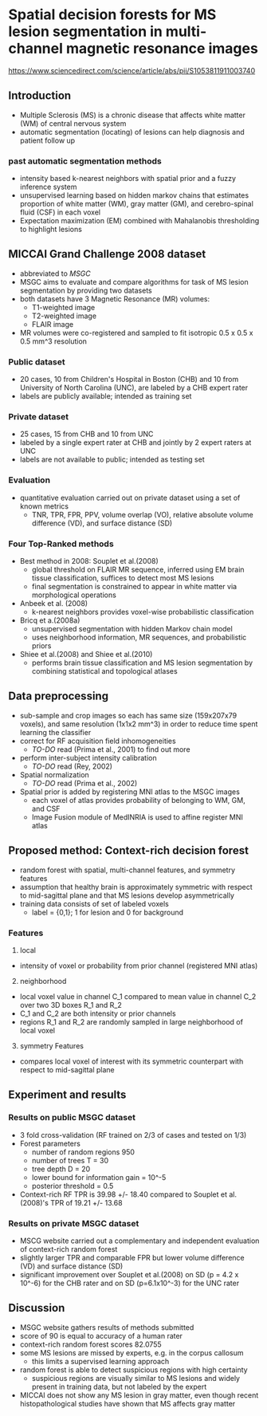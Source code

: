# Spatial decision forests for MS lesion segmentation in multi-channel magnetic resonance images
https://www.sciencedirect.com/science/article/abs/pii/S1053811911003740
## Introduction
* Multiple Sclerosis (MS) is a chronic disease that affects white matter (WM) of central nervous system
* automatic segmentation (locating) of lesions can help diagnosis and patient follow up

### past automatic segmentation methods
* intensity based k-nearest neighbors with spatial prior and a fuzzy inference system
* unsupervised learning based on hidden markov chains that estimates proportion of white matter (WM), gray matter (GM), and cerebro-spinal fluid (CSF) in each voxel
* Expectation maximization (EM) combined with Mahalanobis thresholding to highlight lesions

## MICCAI Grand Challenge 2008 dataset
* abbreviated to *MSGC*
* MSGC aims to evaluate and compare algorithms for task of MS lesion segmentation by providing two datasets
* both datasets have 3 Magnetic Resonance (MR) volumes:
  * T1-weighted image
  * T2-weighted image
  * FLAIR image
* MR volumes were co-registered and sampled to fit isotropic 0.5 x 0.5 x 0.5 mm^3 resolution

### Public dataset
* 20 cases, 10 from Children's Hospital in Boston (CHB) and 10 from University of North Carolina (UNC), are labeled by a CHB expert rater
* labels are publicly available; intended as training set

### Private dataset
* 25 cases, 15 from CHB and 10 from UNC
* labeled by a single expert rater at CHB and jointly by 2 expert raters at UNC
* labels are not available to public; intended as testing set

### Evaluation
* quantitative evaluation carried out on private dataset using a set of known metrics
  * TNR, TPR, FPR, PPV, volume overlap (VO), relative absolute volume difference (VD), and surface distance (SD)

### Four Top-Ranked methods
* Best method in 2008: Souplet et al.(2008)
  * global threshold on FLAIR MR sequence, inferred using EM brain tissue classification, suffices to  detect most MS lesions
  * final segmentation is constrained to appear in white matter via morphological operations
* Anbeek et al. (2008)
  * k-nearest neighbors provides voxel-wise probabilistic classification
* Bricq et a.(2008a)
  * unsupervised segmentation with hidden Markov chain model
  * uses neighborhood information, MR sequences, and probabilistic priors
* Shiee et al.(2008) and Shiee et al.(2010)
  * performs brain tissue classification and MS lesion segmentation by combining statistical and topological atlases

## Data preprocessing
* sub-sample and crop images so each has same size (159x207x79 voxels), and same resolution (1x1x2 mm^3) in order to reduce time spent learning the classifier
* correct for RF acquisition field inhomogeneities
  * *TO-DO* read (Prima et al., 2001) to find out more
* perform inter-subject intensity calibration
  * *TO-DO* read (Rey, 2002)
* Spatial normalization
  * *TO-DO* read (Prima et al., 2002)
* Spatial prior is added by registering MNI atlas to the MSGC images
  * each voxel of atlas provides probability of belonging to WM, GM, and CSF
  * Image Fusion module of MedINRIA is used to affine register MNI atlas


## Proposed method: Context-rich decision forest
* random forest with spatial, multi-channel features, and symmetry features
* assumption that healthy brain is approximately symmetric with respect to mid-sagittal plane and that MS lesions develop asymmetrically
* training data consists of set of labeled voxels
  * label = {0,1}; 1 for lesion and 0 for background

### Features

1. local
* intensity of voxel or probability from prior channel (registered MNI atlas)

2. neighborhood
* local voxel value in channel C_1 compared to mean value in channel C_2 over two 3D boxes R_1 and R_2
* C_1 and C_2 are both intensity or prior channels
* regions R_1 and R_2 are randomly sampled in large neighborhood of local voxel

3. symmetry Features
* compares local voxel of interest with its symmetric counterpart with respect to mid-sagittal plane

## Experiment and results
### Results on public MSGC dataset
* 3 fold cross-validation (RF trained on 2/3 of cases and tested on 1/3)
* Forest parameters
  * number of random regions 950
  * number of trees T = 30
  * tree depth D = 20
  * lower bound for information gain = 10^-5
  * posterior threshold = 0.5
* Context-rich RF TPR is 39.98 +/- 18.40 compared to Souplet et al. (2008)'s TPR of 19.21 +/- 13.68

### Results on private MSGC dataset
* MSCG website carried out a complementary and independent evaluation of context-rich random forest
* slightly larger TPR and comparable FPR but lower volume difference (VD) and surface distance (SD)
* significant improvement over Souplet et al.(2008) on SD (p = 4.2 x 10^-6) for the CHB rater and on SD (p=6.1x10^-3) for the UNC rater

## Discussion
* MSGC website gathers results of methods submitted
* score of 90 is equal to accuracy of a human rater
* context-rich random forest scores 82.0755
* some MS lesions are missed by experts, e.g. in the corpus callosum
  * this limits a supervised learning approach
* random forest is able to detect suspicious regions with high certainty
  * suspicious regions are visually similar to MS lesions and widely present in training data, but not labeled by the expert
* MICCAI does not show any MS lesion in gray matter, even though recent histopathological studies have shown that MS affects gray matter
